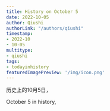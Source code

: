 ```yaml
---
title: History on October 5
date: 2022-10-05
author: Qiushi 
authorLink: "/authors/qiushi"
timestamp: 
- 2022-10
- 10-05
multitype: 
- qiushi
tags: 
- todayinhistory
featuredImagePreview: '/img/icon.png'
---
```









历史上的10月5日，

October 5 in history, 

<!--more-->


